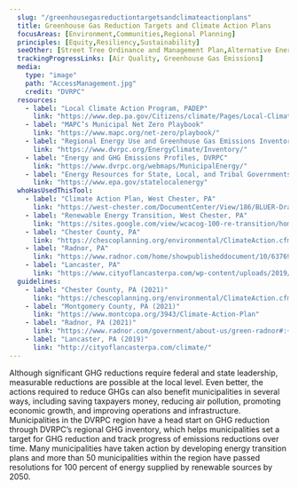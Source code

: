 ```yaml
---
  slug: "/greenhousegasreductiontargetsandclimateactionplans"
  title: Greenhouse Gas Reduction Targets and Climate Action Plans
  focusAreas: [Environment,Communities,Regional Planning]
  principles: [Equity,Resiliency,Sustainability]
  seeOther: [Street Tree Ordinance and Management Plan,Alternative Energy Ordinance,Green Building Standards,Electric Vehicles]
  trackingProgressLinks: [Air Quality, Greenhouse Gas Emissions]
  media: 
    type: "image"
    path: "AccessManagement.jpg"
    credit: "DVRPC"
  resources: 
    - label: "Local Climate Action Program, PADEP"
      link: "https://www.dep.pa.gov/Citizens/climate/Pages/Local-Climate-Action.aspx"
    - label: "MAPC’s Municipal Net Zero Playbook"
      link: "https://www.mapc.org/net-zero/playbook/"
    - label: "Regional Energy Use and Greenhouse Gas Emissions Inventory, DVRPC"
      link: "https://www.dvrpc.org/EnergyClimate/Inventory/"
    - label: "Energy and GHG Emissions Profiles, DVRPC"
      link: "https://www.dvrpc.org/webmaps/MunicipalEnergy/"
    - label: "Energy Resources for State, Local, and Tribal Governments, USEPA"
      link: "https://www.epa.gov/statelocalenergy"
  whoHasUsedThisTool: 
    - label: "Climate Action Plan, West Chester, PA"
      link: "https://west-chester.com/DocumentCenter/View/186/BLUER-Draft-Climate-Action-Plan-PDF?bidId="
    - label: "Renewable Energy Transition, West Chester, PA"
      link: "https://sites.google.com/view/wcacog-100-re-transition/home"
    - label: "Chester County, PA"
      link: "https://chescoplanning.org/environmental/ClimateAction.cfm"
    - label: "Radnor, PA"
      link: "https://www.radnor.com/home/showpublisheddocument/10/637693886528900000"
    - label: "Lancaster, PA"
      link: "https://www.cityoflancasterpa.com/wp-content/uploads/2019/09/City-of-Lancasters-Municipal-Operations-Climate-Action-Plan-hi-res.pdf"
  guidelines: 
    - label: "Chester County, PA (2021)"
      link: "https://chescoplanning.org/environmental/ClimateAction.cfm"
    - label: "Montgomery County, PA (2021)"
      link: "https://www.montcopa.org/3943/Climate-Action-Plan"
    - label: "Radnor, PA (2021)"
      link: "https://www.radnor.com/government/about-us/green-radnor#:~:text=On%20March%202%2C%202021%2C%20Radnor,100%25%20clean%20energy%20by%202050"
    - label: "Lancaster, PA (2019)"
      link: "http://cityoflancasterpa.com/climate/"
---
```


Although significant GHG reductions require federal and state leadership, measurable reductions are possible at the local level. Even better, the actions required to reduce GHGs can also benefit municipalities in several ways, including saving taxpayers money, reducing air pollution, promoting economic growth, and improving operations and infrastructure. Municipalities in the DVRPC region have a head start on GHG reduction through DVRPC’s regional GHG inventory, which helps municipalities set a target for GHG reduction and track progress of emissions reductions over time. Many municipalities have taken action by developing energy transition plans and more than 50 municipalities within the region have passed resolutions for 100 percent of energy supplied by renewable sources by 2050.
